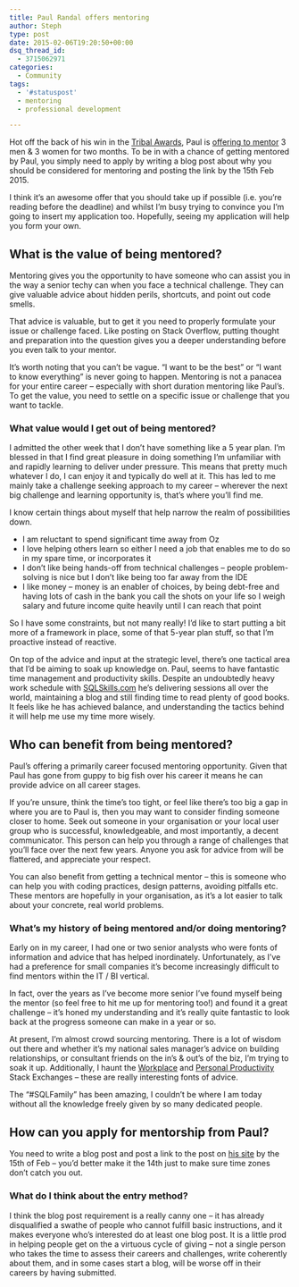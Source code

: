 ```yaml
---
title: Paul Randal offers mentoring
author: Steph
type: post
date: 2015-02-06T19:20:50+00:00
dsq_thread_id:
  - 3715062971
categories:
  - Community
tags:
  - '#statuspost'
  - mentoring
  - professional development

---
```

Hot off the back of his win in the <a href="https://www.simple-talk.com/blogs/2015/01/20/tribal-awards-2014-winners-announcement/" title="Tribal Awards winners" target="_blank">Tribal Awards</a>, Paul is <a href="http://www.sqlskills.com/blogs/paul/want-mentored/" title="Paul Randal - mentoring opportunity" target="_blank">offering to mentor</a> 3 men & 3 women for two months. To be in with a chance of getting mentored by Paul, you simply need to apply by writing a blog post about why you should be considered for mentoring and posting the link by the 15th Feb 2015.

I think it&#8217;s an awesome offer that you should take up if possible (i.e. you&#8217;re reading before the deadline) and whilst I&#8217;m busy trying to convince you I&#8217;m going to insert my application too. Hopefully, seeing my application will help you form your own.

## What is the value of being mentored?

Mentoring gives you the opportunity to have someone who can assist you in the way a senior techy can when you face a technical challenge. They can give valuable advice about hidden perils, shortcuts, and point out code smells.

That advice is valuable, but to get it you need to properly formulate your issue or challenge faced. Like posting on Stack Overflow, putting thought and preparation into the question gives you a deeper understanding before you even talk to your mentor.

It&#8217;s worth noting that you can&#8217;t be vague. &#8220;I want to be the best&#8221; or &#8220;I want to know everything&#8221; is never going to happen. Mentoring is not a panacea for your entire career &#8211; especially with short duration mentoring like Paul&#8217;s. To get the value, you need to settle on a specific issue or challenge that you want to tackle.
  
<!--more-->

### What value would I get out of being mentored?

I admitted the other week that I don&#8217;t have something like a 5 year plan. I&#8217;m blessed in that I find great pleasure in doing something I&#8217;m unfamiliar with and rapidly learning to deliver under pressure. This means that pretty much whatever I do, I can enjoy it and typically do well at it. This has led to me mainly take a challenge seeking approach to my career &#8211; wherever the next big challenge and learning opportunity is, that&#8217;s where you&#8217;ll find me.

I know certain things about myself that help narrow the realm of possibilities down.

  * I am reluctant to spend significant time away from Oz
  * I love helping others learn so either I need a job that enables me to do so in my spare time, or incorporates it
  * I don&#8217;t like being hands-off from technical challenges &#8211; people problem-solving is nice but I don&#8217;t like being too far away from the IDE
  * I like money &#8211; money is an enabler of choices, by being debt-free and having lots of cash in the bank you call the shots on your life so I weigh salary and future income quite heavily until I can reach that point

So I have some constraints, but not many really! I&#8217;d like to start putting a bit more of a framework in place, some of that 5-year plan stuff, so that I&#8217;m proactive instead of reactive.

On top of the advice and input at the strategic level, there&#8217;s one tactical area that I&#8217;d be aiming to soak up knowledge on. Paul, seems to have fantastic time management and productivity skills. Despite an undoubtedly heavy work schedule with <a href="http://www.sqlskills.com/" title="SQLSkills.com" target="_blank">SQLSkills.com</a> he&#8217;s delivering sessions all over the world, maintaining a blog and still finding time to read plenty of good books. It feels like he has achieved balance, and understanding the tactics behind it will help me use my time more wisely.

## Who can benefit from being mentored?

Paul&#8217;s offering a primarily career focused mentoring opportunity. Given that Paul has gone from guppy to big fish over his career it means he can provide advice on all career stages.

If you&#8217;re unsure, think the time&#8217;s too tight, or feel like there&#8217;s too big a gap in where you are to Paul is, then you may want to consider finding someone closer to home. Seek out someone in your organisation or your local user group who is successful, knowledgeable, and most importantly, a decent communicator. This person can help you through a range of challenges that you&#8217;ll face over the next few years. Anyone you ask for advice from will be flattered, and appreciate your respect.

You can also benefit from getting a technical mentor &#8211; this is someone who can help you with coding practices, design patterns, avoiding pitfalls etc. These mentors are hopefully in your organisation, as it&#8217;s a lot easier to talk about your concrete, real world problems.

### What&#8217;s my history of being mentored and/or doing mentoring?

Early on in my career, I had one or two senior analysts who were fonts of information and advice that has helped inordinately. Unfortunately, as I&#8217;ve had a preference for small companies it&#8217;s become increasingly difficult to find mentors within the IT / BI vertical.

In fact, over the years as I&#8217;ve become more senior I&#8217;ve found myself being the mentor (so feel free to hit me up for mentoring too!) and found it a great challenge &#8211; it&#8217;s honed my understanding and it&#8217;s really quite fantastic to look back at the progress someone can make in a year or so.

At present, I&#8217;m almost crowd sourcing mentoring. There is a lot of wisdom out there and whether it&#8217;s my national sales manager&#8217;s advice on building relationships, or consultant friends on the in&#8217;s & out&#8217;s of the biz, I&#8217;m trying to soak it up. Additionally, I haunt the <a href="http://workplace.stackexchange.com/" title="The workplace stack exchange" target="_blank">Workplace</a> and <a href="http://productivity.stackexchange.com/" title="Productivity Stack Exchange" target="_blank">Personal Productivity</a> Stack Exchanges &#8211; these are really interesting fonts of advice.

The &#8220;#SQLFamily&#8221; has been amazing, I couldn&#8217;t be where I am today without all the knowledge freely given by so many dedicated people.

## How can you apply for mentorship from Paul?

You need to write a blog post and post a link to the post on <a href="http://www.sqlskills.com/blogs/paul/want-mentored/" title="Paul Randal - mentoring opportunity" target="_blank">his site</a> by the 15th of Feb &#8211; you&#8217;d better make it the 14th just to make sure time zones don&#8217;t catch you out.

### What do I think about the entry method?

I think the blog post requirement is a really canny one &#8211; it has already disqualified a swathe of people who cannot fulfill basic instructions, and it makes everyone who&#8217;s interested do at least one blog post. It is a little prod in helping people get on the a virtuous cycle of giving &#8211; not a single person who takes the time to assess their careers and challenges, write coherently about them, and in some cases start a blog, will be worse off in their careers by having submitted.
